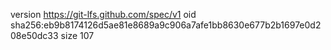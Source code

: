 version https://git-lfs.github.com/spec/v1
oid sha256:eb9b8174126d5ae81e8689a9c906a7afe1bb8630e677b2b1697e0d208e50dc33
size 107
